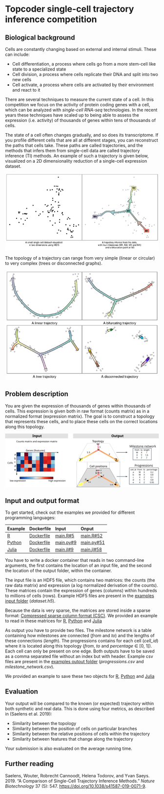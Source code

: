 Topcoder single-cell trajectory inference competition
================

## Biological background

Cells are constantly changing based on external and internal stimuli.
These can include:

  - Cell differentiation, a process where cells go from a more stem-cell
    like state to a specialized state
  - Cell division, a process where cells replicate their DNA and split
    into two new cells
  - Cell activate, a process where cells are activated by their
    environment and react to it

There are several techniques to measure the current state of a cell. In
this competition we focus on the activity of protein coding genes with a
cell, which can be analyzed with *single-cell RNA-seq* technologies. In
the recent years these techniques have scaled up to being able to assess
the expression (i.e. activity) of thousands of genes within tens of
thousands of cells.

The state of a cell often changes gradually, and so does its
transcriptome. If you profile different cells that are all at different
stages, you can reconstruct the paths that cells take. These paths are
called trajectories, and the methods that infers them from single-cell
data are called trajectory inference (TI) methods. An example of such a
trajectory is given below, visualized on a 2D dimensionality reduction
of a single-cell expression dataset.

![](description_files/figure-gfm/unnamed-chunk-2-1.png)<!-- -->

The topology of a trajectory can range from very simple (linear or
circular) to very complex (trees or disconnected graphs).

![](description_files/figure-gfm/unnamed-chunk-3-1.png)<!-- -->

## Problem description

You are given the expression of thousands of genes within thousands of
cells. This expression is given both in raw format (counts matrix) as in
a normalized format (expression matrix). The goal is to construct a
topology that represents these cells, and to place these cells on the
correct locations along this topology.

![](img/input_output.svg)

## Input and output format

To get started, check out the examples we provided for different
programming
languages:

| Example                                | Dockerfile                                            | Input                                                 | Onput                                                   |
| :------------------------------------- | :---------------------------------------------------- | :---------------------------------------------------- | :------------------------------------------------------ |
| [R](../containers/methods/r)           | [Dockerfile](../containers/methods/r/Dockerfile)      | [main.R\#5](../containers/methods/r/main.R#L5)        | [main.R\#52](../containers/methods/r/main.R#L52)        |
| [Python](../containers/methods/python) | [Dockerfile](../containers/methods/python/Dockerfile) | [main.py\#9](../containers/methods/python/main.py#L9) | [main.py\#51](../containers/methods/python/main.py#L51) |
| [Julia](../containers/methods/julia)   | [Dockerfile](../containers/methods/julia/Dockerfile)  | [main.jl\#9](../containers/methods/julia/main.jl#L9)  | [main.jl\#58](../containers/methods/julia/main.jl#L58)  |

You have to write a docker container that reads in two command-line
arguments, the first contains the location of an input file, and the
second the location of the output folder, within the container.

The input file is an HDF5 file, which contains two matrices: the counts
(the raw data matrix) and expression (a log normalized derivation of the
counts). These matrices contain the expression of genes (columns) within
hundreds to millions of cells (rows). Example HDF5 files are present in
the [examples input folder](../examples/input) (*dataset.h5*).

Because the data is very sparse, the matrices are stored inside a sparse
format: [Compressed sparse column format
(CSC)](https://en.wikipedia.org/wiki/Sparse_matrix#Compressed_sparse_column_\(CSC_or_CCS\)).
We provided an example to read in these matrices for
[R](../containers/methods/r/main.R#5),
[Python](../containers/methods/python/main.py#9) and
[Julia](../containers/methods/julia/main.jl#9)

As output you have to provide two files. The milestone network is a
table containing how milestones are connected (*from* and *to*) and the
lengths of these connections (*length*). The progressions contains for
each cell (*cell\_id*) where it is located along this topology (*from*,
*to* and *percentage* ∈ \[0, 1\]). Each cell can only be present on one
edge. Both outputs have to be saved as a comma separated file without an
index but with header. Example csv files are present in the [examples
output folder](../examples/output) (*progressions.csv* and
*milestone\_network.csv*).

We provided an example to save these two objects for
[R](../containers/methods/r/main.R#5),
[Python](../containers/methods/python/main.py#9) and
[Julia](../containers/methods/julia/main.jl#9)

## Evaluation

Your output will be compared to the known (or expected) trajectory
within both synthetic and real data. This is done using four metrics, as
described in (Saelens et al. 2019):

  - Similarity between the topology
  - Similarity between the position of cells on particular branches
  - Similarity between the relative positions of cells within the
    trajectory
  - Similarity between features that change along the trajectory

Your submission is also evaluated on the average running time.

## Further reading

<div id="refs" class="references">

<div id="ref-Saelens_Cannoodt_Todorov_Saeys_2019">

Saelens, Wouter, Robrecht Cannoodt, Helena Todorov, and Yvan Saeys.
2019. “A Comparison of Single-Cell Trajectory Inference Methods.”
*Nature Biotechnology* 37 (5): 547.
<https://doi.org/10.1038/s41587-019-0071-9>.

</div>

</div>
